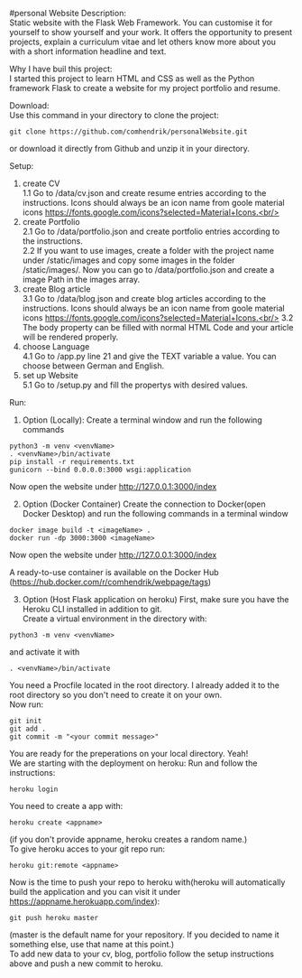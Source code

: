 #personal Website
Description:<br/>
Static website with the Flask Web Framework. You can customise it for yourself to show yourself and your work. It offers the opportunity to present projects, explain a curriculum vitae and let others know more about you with a short information headline and text.<br/>

Why I have buil this project:<br/>
I started this project to learn HTML and CSS as well as the Python framework Flask to create a website for my project portfolio and resume.<br/>

Download:<br/>
Use this command in your directory to clone the project:
```
git clone https://github.com/comhendrik/personalWebsite.git
```
or download it directly from Github and unzip it in your directory.<br/>

Setup:<br/>
1. create CV<br/>
1.1 Go to /data/cv.json and create resume entries according to the instructions. Icons should always be an icon name from goole material icons https://fonts.google.com/icons?selected=Material+Icons.<br/>
2. create Portfolio<br/>
2.1 Go to /data/portfolio.json and create portfolio entries according to the instructions.<br/>
2.2 If you want to use images, create a folder with the project name under /static/images and copy some images in the folder /static/images/<YourNewProject>. Now you can go to /data/portfolio.json and create a image Path in the images array.<br/>
3. create Blog article<br/>
3.1 Go to /data/blog.json and create blog articles according to the instructions. Icons should always be an icon name from goole material icons https://fonts.google.com/icons?selected=Material+Icons.<br/>
3.2 The body property can be filled with normal HTML Code and your article will be rendered properly.<br/>
4. choose Language<br/>
4.1 Go to /app.py line 21 and give the TEXT variable a value. You can choose between German and English.<br/>
5. set up Website<br/>
5.1 Go to /setup.py and fill the propertys with desired values.<br/>

Run:
1. Option (Locally):
Create a terminal window and run the following commands
```
python3 -m venv <venvName>
. <venvName>/bin/activate
pip install -r requirements.txt
gunicorn --bind 0.0.0.0:3000 wsgi:application 
```
Now open the website under http://127.0.0.1:3000/index<br/>

2. Option (Docker Container)
Create the connection to Docker(open Docker Desktop) and run the following commands in a terminal window
```
docker image build -t <imageName> .
docker run -dp 3000:3000 <imageName>
```
Now open the website under http://127.0.0.1:3000/index<br/>

A ready-to-use container is available on the Docker Hub (https://hub.docker.com/r/comhendrik/webpage/tags) <br/>

3. Option (Host Flask application on heroku)
First, make sure you have the Heroku CLI installed in addition to git.<br/>
Create a virtual environment in the directory with:

```
python3 -m venv <venvName>
```

and activate it with
```
. <venvName>/bin/activate
```

You need a Procfile located in the root directory. I already added it to the root directory so you don't need to create it on your own.<br/>
Now run:
```
git init
git add .
git commit -m "<your commit message>"
```
You are ready for the preperations on your local directory. Yeah!<br/>
We are starting with the deployment on heroku:
Run and follow the instructions:
```
heroku login
```
You need to create a app with:
```
heroku create <appname>
```
(if you don't provide appname, heroku creates a random name.)<br/>
To give heroku acces to your git repo run:
```
heroku git:remote <appname>
```
Now is the time to push your repo to heroku with(heroku will automatically build the application and you can visit it under https://appname.herokuapp.com/index):
```
git push heroku master
```
(master is the default name for your repository. If you decided to name it something else, use that name at this point.)<br/>
To add new data to your cv, blog, portfolio follow the setup instructions above and push a new commit to heroku.



